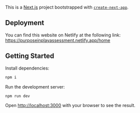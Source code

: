 This is a [Next.js](https://nextjs.org) project bootstrapped with [`create-next-app`](https://nextjs.org/docs/app/api-reference/cli/create-next-app).

## Deployment

You can find this website on Netlify at the following link:
[https://purposeinplayassessment.netlify.app/home ](https://purposeinplayassessment.netlify.app/home)

## Getting Started

Install dependencies:

```bash
npm i
```

Run the development server:

```bash
npm run dev
```

Open [http://localhost:3000](http://localhost:3000) with your browser to see the result.


